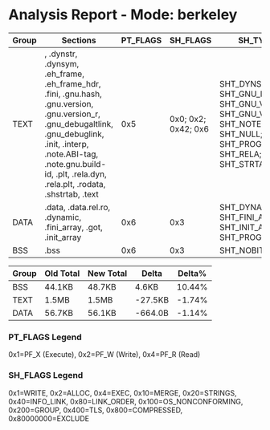 # Analysis Report - Mode: berkeley

| Group | Sections | PT_FLAGS | SH_FLAGS | SH_TYPES | MappingPass |
|-------|----------|----------|----------|----------|-------------|
| TEXT | , .dynstr, .dynsym, .eh_frame, .eh_frame_hdr, .fini, .gnu.hash, .gnu.version, .gnu.version_r, .gnu_debugaltlink, .gnu_debuglink, .init, .interp, .note.ABI-tag, .note.gnu.build-id, .plt, .rela.dyn, .rela.plt, .rodata, .shstrtab, .text | 0x5 | 0x0; 0x2; 0x42; 0x6 | SHT_DYNSYM; SHT_GNU_HASH; SHT_GNU_VERNEED; SHT_GNU_VERSYM; SHT_NOTE; SHT_NULL; SHT_PROGBITS; SHT_RELA; SHT_STRTAB | ✔ |
| DATA | .data, .data.rel.ro, .dynamic, .fini_array, .got, .init_array | 0x6 | 0x3 | SHT_DYNAMIC; SHT_FINI_ARRAY; SHT_INIT_ARRAY; SHT_PROGBITS | ✔ |
| BSS | .bss | 0x6 | 0x3 | SHT_NOBITS | ✔ |

| Group | Old Total | New Total | Delta | Delta% |
|-------|-----------|-----------|-------|--------|
| BSS | 44.1KB | 48.7KB | 4.6KB | 10.44% |
| TEXT | 1.5MB | 1.5MB | -27.5KB | -1.74% |
| DATA | 56.7KB | 56.1KB | -664.0B | -1.14% |


### PT_FLAGS Legend
0x1=PF_X (Execute), 0x2=PF_W (Write), 0x4=PF_R (Read)

### SH_FLAGS Legend
0x1=WRITE, 0x2=ALLOC, 0x4=EXEC, 0x10=MERGE, 0x20=STRINGS, 0x40=INFO_LINK, 0x80=LINK_ORDER, 0x100=OS_NONCONFORMING, 0x200=GROUP, 0x400=TLS, 0x800=COMPRESSED, 0x80000000=EXCLUDE
